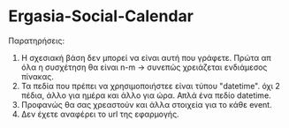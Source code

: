 # Ergasia-Social-Calendar

Παρατηρήσεις:

1. Η σχεσιακή βάση δεν μπορεί να είναι αυτή που γράφετε. Πρώτα απ όλα η συσχέτηση θα είναι n-m -> συνεπώς χρειάζεται ενδιάμεσος πίνακας.
2. Τα πεδία που πρέπει να χρησιμοποιήστεε είναι τύπου "datetime". όχι 2 πέδια, άλλο για ημέρα και άλλο για ώρα. Απλά ένα πεδίο datetime.
3. Προφανώς θα σας χρεαστούν και άλλα στοιχεία για το κάθε event.
4. Δεν έχετε αναφέρει το url της εφαρμογής.
